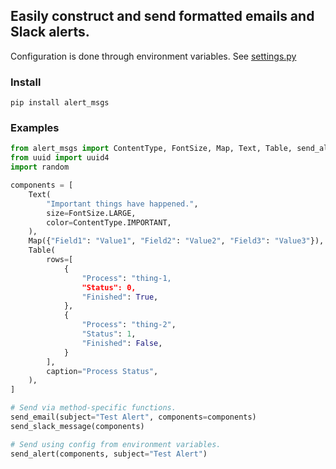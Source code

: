 ## Easily construct and send formatted emails and Slack alerts.

Configuration is done through environment variables. See [settings.py](./alert_msgs/settings.py)

### Install
`pip install alert_msgs`

### Examples

```python
from alert_msgs import ContentType, FontSize, Map, Text, Table, send_alert, send_slack_message, send_email
from uuid import uuid4
import random

components = [
    Text(
        "Important things have happened.",
        size=FontSize.LARGE,
        color=ContentType.IMPORTANT,
    ),
    Map({"Field1": "Value1", "Field2": "Value2", "Field3": "Value3"}),
    Table(
        rows=[
            {
                "Process": "thing-1,
                "Status": 0,
                "Finished": True,
            },
            {
                "Process": "thing-2",
                "Status": 1,
                "Finished": False,
            }
        ],
        caption="Process Status",
    ),
]

# Send via method-specific functions.
send_email(subject="Test Alert", components=components)
send_slack_message(components)

# Send using config from environment variables.
send_alert(components, subject="Test Alert")
```